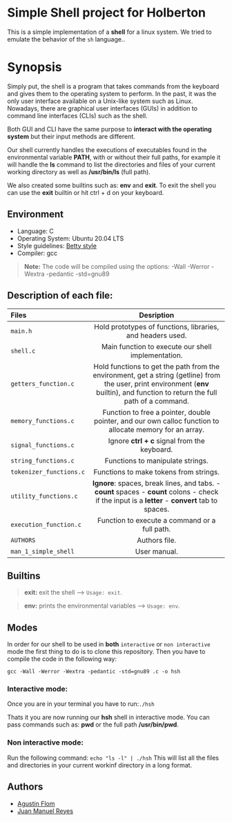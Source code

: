# Simple Shell project for Holberton

This is a simple implementation of a **shell** for a linux system. We tried to emulate the behavior
of the ``sh`` language..

# Synopsis

Simply put, the shell is a program that takes commands from the keyboard and gives them to the operating system to
perform. In the past, it was the only user interface available on a Unix-like system such as Linux.
Nowadays, there are graphical user interfaces (GUIs) in addition to command line interfaces (CLIs) such as the shell.

Both GUI and CLI have the same purpose to **interact with the operating system** but their input methods are
different.

Our shell currently handles the executions of executables found in the environmental variable **PATH**, with
or without their full paths, for example it will handle the **ls** command to list the directories and files of your
current working directory as well as **/usr/bin/ls** (full path).

We also created some builtins such as: **env** and **exit**.
To exit the shell you can use the **exit** builtin or hit ctrl + d on your keyboard.

## Environment
* Language: C
* Operating System: Ubuntu 20.04 LTS
* Style guidelines: [Betty style](https://github.com/holbertonschool/Betty/wiki)
* Compiler: gcc
 > **Note:** The code will be compiled using the options: -Wall -Werror -Wextra -pedantic -std=gnu89

## Description of each file:

| Files          |Desription
|:----------------|:-------------------------------:|
|``main.h`` | Hold prototypes of functions, libraries, and headers used.
|``shell.c`` | Main function to execute our shell implementation.
|``getters_function.c`` | Hold functions to get the path from the environment, get a string (getline) from the user, print environment (**env** builtin), and function to return the full path of a command.
|``memory_functions.c`` | Function to free a pointer, double pointer, and our own calloc function to allocate memory for an array.
|``signal_functions.c`` | Ignore **ctrl + c** signal from the keyboard.
|``string_functions.c`` | Functions to manipulate strings.
|``tokenizer_functions.c`` | Functions to make tokens from strings.
|``utility_functions.c`` | **Ignore**: spaces, break lines, and tabs. - **count** spaces - **count** colons - check if the input is a **letter** - **convert** tab to spaces.
|``execution_function.c`` | Function to execute a command or a full path.
|``AUTHORS`` | Authors file.
|``man_1_simple_shell`` | User manual.

## Builtins

> **exit:** exit the shell --> ``Usage: exit``.

> **env:** prints the environmental variables --> ``Usage: env``.

## Modes

In order for our shell to be used in **both** ``interactive`` or ``non interactive`` mode the first thing to do is
to clone this repository.
Then you have to compile the code in the following way:

```gcc -Wall -Werror -Wextra -pedantic -std=gnu89 .c -o hsh```

### Interactive mode:

Once you are in your terminal you have to run:```./hsh```

Thats it you are now running our **hsh** shell in interactive mode.
You can pass commands such as: **pwd** or the full path **/usr/bin/pwd**.

### Non interactive mode:

Run the following command:
```echo "ls -l" | ./hsh```
This will list all the files and directories in your current workinf directory in a long format.

## Authors

* [Agustin Flom](https://github.com/agusfl)
* [Juan Manuel Reyes](https://github.com/JuanManuelReyes)
